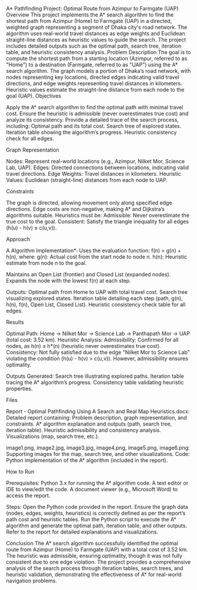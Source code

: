 A* Pathfinding Project: Optimal Route from Azimpur to Farmgate (UAP)
Overview
This project implements the A* search algorithm to find the shortest path from Azimpur (Home) to Farmgate (UAP) in a directed, weighted graph representing a segment of Dhaka city's road network. The algorithm uses real-world travel distances as edge weights and Euclidean straight-line distances as heuristic values to guide the search. The project includes detailed outputs such as the optimal path, search tree, iteration table, and heuristic consistency analysis.
Problem Description
The goal is to compute the shortest path from a starting location (Azimpur, referred to as "Home") to a destination (Farmgate, referred to as "UAP") using the A* search algorithm. The graph models a portion of Dhaka’s road network, with nodes representing key locations, directed edges indicating valid travel directions, and edge weights representing travel distances in kilometers. Heuristic values estimate the straight-line distance from each node to the goal (UAP).
Objectives

Apply the A* search algorithm to find the optimal path with minimal travel cost.
Ensure the heuristic is admissible (never overestimates true cost) and analyze its consistency.
Provide a detailed trace of the search process, including:
Optimal path and its total cost.
Search tree of explored states.
Iteration table showing the algorithm’s progress.
Heuristic consistency check for all edges.



Graph Representation

Nodes: Represent real-world locations (e.g., Azimpur, Nilket Mor, Science Lab, UAP).
Edges: Directed connections between locations, indicating valid travel directions.
Edge Weights: Travel distances in kilometers.
Heuristic Values: Euclidean (straight-line) distances from each node to UAP.

Constraints

The graph is directed, allowing movement only along specified edge directions.
Edge costs are non-negative, making A* and Dijkstra’s algorithms suitable.
Heuristics must be:
Admissible: Never overestimate the true cost to the goal.
Consistent: Satisfy the triangle inequality for all edges (h(u) - h(v) ≤ c(u,v)).



Approach

A Algorithm Implementation*:
Uses the evaluation function: f(n) = g(n) + h(n), where:
g(n): Actual cost from the start node to node n.
h(n): Heuristic estimate from node n to the goal.


Maintains an Open List (frontier) and Closed List (expanded nodes).
Expands the node with the lowest f(n) at each step.


Outputs:
Optimal path from Home to UAP with total travel cost.
Search tree visualizing explored states.
Iteration table detailing each step (path, g(n), h(n), f(n), Open List, Closed List).
Heuristic consistency check table for all edges.



Results

Optimal Path: Home → Nilket Mor → Science Lab → Panthapath Mor → UAP (total cost: 3.52 km).
Heuristic Analysis:
Admissibility: Confirmed for all nodes, as h(n) ≤ h*(n) (heuristic never overestimates true cost).
Consistency: Not fully satisfied due to the edge "Nilket Mor to Science Lab" violating the condition (h(u) - h(v) > c(u,v)). However, admissibility ensures optimality.


Outputs Generated:
Search tree illustrating explored paths.
Iteration table tracing the A* algorithm’s progress.
Consistency table validating heuristic properties.



Files

Report - Optimal Pathfinding Using A Search and Real Map Heuristics.docx: Detailed report containing:
Problem description, graph representation, and constraints.
A* algorithm explanation and outputs (path, search tree, iteration table).
Heuristic admissibility and consistency analysis.
Visualizations (map, search tree, etc.).


image1.png, image2.jpg, image3.jpg, image4.png, image5.png, image6.png: Supporting images for the map, search tree, and other visualizations.
Code: Python implementation of the A* algorithm (included in the report).

How to Run

Prerequisites:
Python 3.x for running the A* algorithm code.
A text editor or IDE to view/edit the code.
A document viewer (e.g., Microsoft Word) to access the report.


Steps:
Open the Python code provided in the report.
Ensure the graph data (nodes, edges, weights, heuristics) is correctly defined as per the report’s path cost and heuristic tables.
Run the Python script to execute the A* algorithm and generate the optimal path, iteration table, and other outputs.
Refer to the report for detailed explanations and visualizations.



Conclusion
The A* search algorithm successfully identified the optimal route from Azimpur (Home) to Farmgate (UAP) with a total cost of 3.52 km. The heuristic was admissible, ensuring optimality, though it was not fully consistent due to one edge violation. The project provides a comprehensive analysis of the search process through iteration tables, search trees, and heuristic validation, demonstrating the effectiveness of A* for real-world navigation problems.
